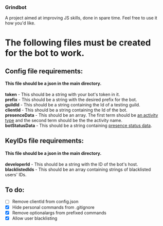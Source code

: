 ### Grindbot
A project aimed at improving JS skills, done in spare time. Feel free to use it how you'd like.

# The following files must be created for the bot to work.

## Config file requirements:
#### This file should be a json in the main directory.
**token** - This should be a string with your bot's token in it.  
**prefix** - This should be a string with the desired prefix for the bot.  
**guildId** - This should be a string containing the Id of a testing guild.  
**clientId** - This should be a string containing the Id of the bot.  
**presenceData** - This should be an array. The first term should be [an activity type](https://discord.js.org/#/docs/discord.js/stable/typedef/ActivityType) and the second term should be the the activity name.  
**botStatusData** - This should be a string containing [presence status data](https://discord.js.org/#/docs/discord.js/stable/typedef/PresenceStatusData).  

## KeyIDs file requirements:
#### This file should be a json in the main directory.
**developerId** - This should be a string with the ID of the bot's host.  
**blacklistedIds** - This should be an array containing strings of blacklisted users' IDs.

## To do:

- [ ] Remove clientId from config.json
- [X] Hide personal commands from .gitignore
- [X] Remove optionalargs from prefixed commands
- [X] Allow user blacklisting